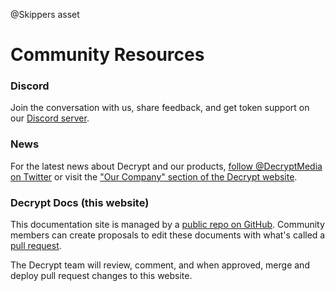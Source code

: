 @Skippers asset
# Community Resources

### Discord

Join the conversation with us, share feedback, and get token support on our 
[Discord server](https://decrypt.co/discord-invite).


### News

For the latest news about Decrypt and our products, [follow @DecryptMedia on Twitter](https://twitter.com/decryptmedia)
or visit the ["Our Company" section of the Decrypt website](https://decrypt.co/news/decrypt).

### Decrypt Docs (this website)

This documentation site is managed by a [public repo on GitHub](https://github.com/DecryptMedia/decryptmedia.github.io/). Community members can create proposals to edit these documents with what's called a [pull request](https://docs.github.com/en/github/collaborating-with-pull-requests/proposing-changes-to-your-work-with-pull-requests/about-pull-requests).

The Decrypt team will review, comment, and when approved, merge and deploy pull request changes to this website.
